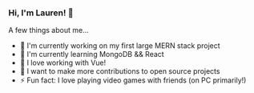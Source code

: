 ### Hi, I'm Lauren! 🌸

A few things about me...

- 🔭 I'm currently working on my first large MERN stack project
- 🌱 I'm currently learning MongoDB && React
- 💚 I love working with Vue!
- 👏 I want to make more contributions to open source projects
- ⚡ Fun fact: I love playing video games with friends (on PC primarily!)


<!--
**laurenawilkinson/laurenawilkinson** is a ✨ _special_ ✨ repository because its `README.md` (this file) appears on your GitHub profile.

Here are some ideas to get you started:

- 🔭 I’m currently working on ...
- 🌱 I’m currently learning ...
- 👯 I’m looking to collaborate on ...
- 🤔 I’m looking for help with ...
- 💬 Ask me about ...
- 📫 How to reach me: ...
- 😄 Pronouns: ...
- ⚡ Fun fact: ...
-->

